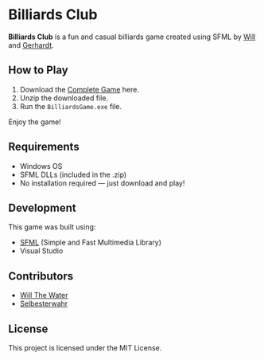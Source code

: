 # Billiards Club

**Billiards Club** is a fun and casual billiards game created using SFML by [Will](https://github.com/WillTheWater) and [Gerhardt](https://github.com/Selbesterwahr).

## How to Play
1. Download the [Complete Game](https://github.com/WillTheWater/CoopBilliards/blob/main/BilliardsClub.zip) here.
2. Unzip the downloaded file.
3. Run the `BilliardsGame.exe` file.

Enjoy the game!

## Requirements
- Windows OS
- SFML DLLs (included in the .zip)
- No installation required — just download and play!

## Development
This game was built using:
- [SFML](https://www.sfml-dev.org/) (Simple and Fast Multimedia Library)
- Visual Studio

## Contributors
- [Will The Water](https://github.com/WillTheWater)
- [Selbesterwahr](https://github.com/Selbesterwahr)

## License
This project is licensed under the MIT License.
